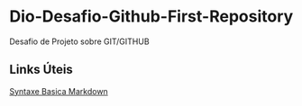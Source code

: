 # Dio-Desafio-Github-First-Repository
Desafio de Projeto sobre GIT/GITHUB 

## Links Úteis
[Syntaxe Basica Markdown](https://www.markdownguide.org/basic-syntax/)
